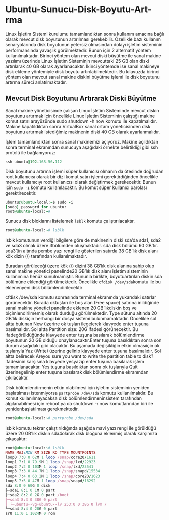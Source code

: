 # Ubuntu-Sunucu-Disk-Boyutu-Art-rma
Linux İşletim Sistemi kurulumu tamamlandıktan sonra kullanım amacına bağlı olarak mevcut disk boyutunun artırılması gerekebilir. Özellikle bazı kullanım senaryolarında disk boyutunun yetersiz olmasından dolayı işletim sisteminin performansında yavaşlık görülmektedir. Bunun için 2 alternatif yöntem kullanılmaktadır. Birinci yöntem olan mevcut diski büyütme ile sanal makine yazılımı üzerinde Linux İşletim Sisteminin mevcuttaki 25 GB olan diski artırılarak 40 GB olarak ayarlanacaktır. İkinci yöntemde ise sanal makineye disk ekleme yöntemiyle disk boyutu artırılabilmektedir. Bu kılavuzda birinci yöntem olan mevcut sanal makine diskini büyütme işlemi ile disk boyutunu artırma süreci anlatılmaktadır.

## Mevcut Disk Boyutunu Artırarak Diski Büyütme
Sanal makine yöneticisinde çalışan Linux İşletim Sisteminde mevcut diskin boyutunu artırmak için öncelikle Linux İşletim Sisteminin çalıştığı makine komut satırı arayüzünde sudo shutdown -h now komutu ile kapatılmalıdır. Makine kapatıldıktan sonra VirtualBox sanal ortam yöneticisinden disk boyutunu artırmak istediğimiz makinenin diski 40 GB olarak ayarlanmalıdır. 

İşlem tamamlandıktan sonra sanal makinemizi açıyoruz. Makine açıldıktan sonra terminal ekranından sunucuya aşağıdaki örnekte belirtildiği gibi ssh protolü ile bağlanıyoruz:
```ruby
ssh ubuntu@192.168.56.112
```

Disk boyutunu artırma işlemi süper kullanıcısı olmanın da ötesinde doğrudan root kullanıcısı olarak bir dizi komut satırı işlemi gerektirdiğinden öncelikle mevcut kullanıcıyı root kullanıcısı olarak değiştirmek gerekecektir. Bunun için `sudo -i` komutu kullanılacaktır. Bu komut süper kullanıcı parolası gerektirecektir.
```ruby
ubuntu@ubuntu-local:~$ sudo -i
[sudo] password for ubuntu:
root@ubuntu-local:~#
```

Sunucu disk bloklarını listelemek `lsblk` komutu çalıştırılacaktır.
```ruby
root@ubuntu-local:~# lsblk
```

lsblk komutunun verdiği bilgilere göre de makinenin diski sda’da sda1, sda2 ve sda3 olmak üzere 3bölümden oluşmaktadır. sda disk bölümü 60 GB’tır. sda3’ün altında pembe yazı rengi ile gösterilen satırda 38 GB’lık disk alanı kök dizin (/) tarafından kullanılmaktadır.

Buradan görüleceği üzere kök (/) dizini 38 GB’lık disk alanına sahip olup sanal makine yönetici panelinde20 GB’lık disk alanı işletim sisteminin kullanımına henüz sunulmamıştır. Bununla birlikte, boyutuartırılan diskin sda bölümüne eklendiği görülmektedir. Öncelikle `cfdisk /dev/sda`komutu ile bu eklenenyeni disk bölümlendirilecektir

cfdisk /dev/sda komutu sonrasında terminal ekranında yukarıdaki satırlar görünecektir. Burada oktuşları ile boş alan (Free space) satırına inildiğinde sanal makine yönetici panelinde eklenen 20 GB’lıkdiskin boş ve biçimlendirilmemiş olarak durduğu görülmektedir. Type sütunu altında 20 GB’lık diskiçin herhangi bir dosya sistemi bulunmamaktadır. Öncelikle sol altta bulunan New üzerine ok tuşları ilegelerek klavyede enter tuşuna basılmalıdır. Sol altta Partition size: 20G ifadesi görünecektir. Bu ifadegörüldüğünde klavyede enter tuşuna basılarak bölümlendirme boyutunun 20 GB olduğu onaylanacaktır.Enter tuşuna basıldıktan sonra son durum aşağıdaki gibi olacaktır. Bu aşamada değişikliğin etkin olmasıiçin ok tuşlarıyla Yaz (Write) üzerine gelinip klavyede enter tuşuna basılmalıdır. Sol altta belirecek Areyou sure you want to write the partition table to disk? ifadesinin karşısına klavyede yesyazıp enter tuşuna basılarak işlem tamamlanacaktır. Yes tuşuna basıldıktan sonra ok tuşlarıyla Quit üzerinegelinip enter tuşuna basılarak disk bölümlendirme ekranından çıkılacaktır.

Disk bölümlendirmenin etkin olabilmesi için işletim sisteminin yeniden başlatılması istenmiyorsa `partprobe /dev/sda` komutu kullanılmalıdır. Bu komut kullanılmayacaksa disk bölümlendirmeninsistem tarafından algılanabilmesi için reboot ya da shutdown -r now komutlarından biri ile yenidenbaşlatılması gerekmektedir.
```ruby
root@ubuntu-local:~# partprobe /dev/sda
```

lsblk komutu tekrar çalıştırıldığında aşağıda mavi yazı rengi ile görüldüğü üzere 20 GB’lık diskin sda4olarak disk bloğuna eklenmiş olarak karşımıza çıkacaktır:
```ruby
root@ubuntu-local:~# lsblk
NAME MAJ:MIN RM SIZE RO TYPE MOUNTPOINTS
loop0 7:0 0 62M 1 loop /snap/core20/1611
loop1 7:1 0 79.9M 1 loop /snap/lxd/22923
loop2 7:2 0 103M 1 loop /snap/lxd/23541
loop3 7:3 0 44.7M 1 loop /snap/snapd/15534
loop4 7:4 0 63.2M 1 loop /snap/core20/1623
loop5 7:5 0 47M 1 loop /snap/snapd/16292
sda 8:0 0 60G 0 disk
├─sda1 8:1 0 1M 0 part
├─sda2 8:2 0 2G 0 part /boot
├─sda3 8:3 0 38G 0 part
│ └─ubuntu--vg-ubuntu--lv 253:0 0 38G 0 lvm /
└─sda4 8:4 0 20G 0 part
sr0 11:0 1 1024M 0 rom
```
